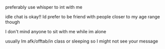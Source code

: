 preferably use whisper to int with me

idle chat is okay!! Id prefer to be friend with people closer to my age range though

I don't mind anyone to sit with me while im alone

usually Im afk/offtab/in class or sleeping so I might not see your message
